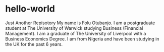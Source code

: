 # hello-world
Just Another Repisotory
My name is Folu Otubanjo. I am a postgraduate student at The University of Warwick studying Business (Financial Management). I am a graduate of The University of Liverpool with a Business Economics Degree. I am from Nigeria and have been studying in the UK for the past 6 years. 
